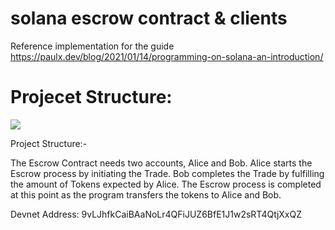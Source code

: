 # solana escrow contract & clients

Reference implementation for the guide https://paulx.dev/blog/2021/01/14/programming-on-solana-an-introduction/

# Projecet Structure:
![](https://i.imgur.com/mLbjWlU.gif)

Project Structure:-

The Escrow Contract needs two accounts, Alice and Bob.
Alice starts the Escrow process by initiating the Trade.
Bob completes the Trade by fulfilling the amount of Tokens expected by Alice.
The Escrow process is completed at this point as the program transfers the tokens to Alice and Bob.

Devnet Address: 9vLJhfkCaiBAaNoLr4QFiJUZ6BfE1J1w2sRT4QtjXxQZ